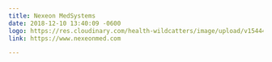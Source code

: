 ```yaml
---
title: Nexeon MedSystems
date: 2018-12-10 13:40:09 -0600
logo: https://res.cloudinary.com/health-wildcatters/image/upload/v1544470816/Nexeon%20MedSystems.jpg
link: https://www.nexeonmed.com

---
```

